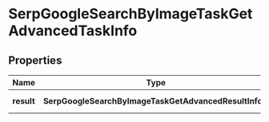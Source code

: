 # SerpGoogleSearchByImageTaskGetAdvancedTaskInfo

## Properties

| Name | Type | Description | Notes |
|------------ | ------------- | ------------- | -------------|
**result** | **SerpGoogleSearchByImageTaskGetAdvancedResultInfo[]** | array of results |[optional]|